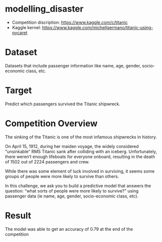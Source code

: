 # modelling_disaster

* Competition discription: https://www.kaggle.com/c/titanic
* Kaggle kernel: https://www.kaggle.com/michellgermano/titanic-using-pycaret

# Dataset 
Datasets that include passenger information like name, age, gender, socio-economic class, etc.

# Target 

Predict which passengers survived the Titanic shipwreck.

# Competition Overview 

The sinking of the Titanic is one of the most infamous shipwrecks in history.

On April 15, 1912, during her maiden voyage, the widely considered “unsinkable” RMS Titanic sank after colliding with an iceberg. Unfortunately, there weren’t enough lifeboats for everyone onboard, resulting in the death of 1502 out of 2224 passengers and crew.

While there was some element of luck involved in surviving, it seems some groups of people were more likely to survive than others.

In this challenge, we ask you to build a predictive model that answers the question: “what sorts of people were more likely to survive?” using passenger data (ie name, age, gender, socio-economic class, etc).

# Result

The model was able to get an accuracy of 0.79 at the end of the competition
